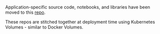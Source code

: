 Application-specific source code, notebooks, and libraries have been moved to this [repo](https://github.com/fluxcapacitor/source.ml).

These repos are stitched together at deployment time using Kubernetes Volumes - similar to Docker Volumes.
